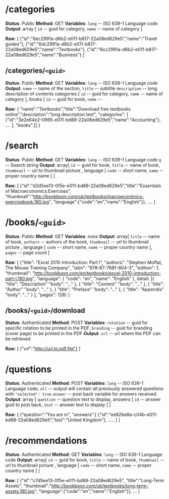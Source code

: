 # /categories
__Status__: Public
__Method__: GET
__Variables__:  `lang`  -- ISO 639-1 Language code
__Output__: array [ `id` -- guid for category, `name` -- name of category ]

__Raw__:
	[ 
		{"id":"6ec2991a-d6b2-e011-b817-22a08ed629e5","name":"Travel guides"},
		{"id":"6dc2991a-d6b2-e011-b817-22a08ed629e5","name":"Textbooks"},
		{"id":"6cc2991a-d6b2-e011-b817-22a08ed629e5","name":"Business"}
	]

## /categories/`<guid>`
__Status__: Public
__Method__: GET
__Variables__:  `lang`  -- ISO 639-1 Language code
__Output__: `name` -- name of the section,
`title` -- subtitle
`description` -- long description of contents
categories [ `id` -- guid for category, `name` -- name of category ],
books [ `id` -- guid for book,
`name` --

__Raw__:
	{
		"name":"Textbooks","title":"Download free textbooks online","description":"long description text",
		"categories":
		[
				{"id":"3e2e64e2-0965-e011-bd88-22a08ed629e5","name":"Accounting"}, ....
		],
		"books":[]
	}

# /search
__Status__: Public
__Method__: GET
__Variables__: `lang`  -- ISO 639-1 Language code
`q`  -- Search string 
__Output__:  array[ `id` -- guid for book, `title` -- name of book, `thumbnail` -- url to thumbnail picture , language [ `code` -- short name,  `name` -- proper country name ] ]

__Raw__:
	[ 
		{"id":"d2d5ee13-0f5e-e011-bd88-22a08ed629e5","title":"Essentials of Macroeconomics:Exercises",
		"thumbnail":"http://bookboon.com/uk/textbooks/macroeconimics-exercisebook.180.jpg",
		"language":{"code":"en","name":"English"}},
		....
	]

# /books/`<guid>`
__Status__: Public
__Method__: GET
__Variables__: *none*
__Output__:  array[ `title` -- name of book, `authors` -- authors of the book, `thumbnail` -- url to thumbnail picture , language [ `code` -- short name,  `name` -- proper country name ], `pages` -- page count ]

__Raw__:
	[ 
		{"title": "Excel 2010 Introduction: Part I",
		"authors": "Stephen Moffat, The Mouse Training Company",
		"isbn": "978-87-7681-804-3",
		"edition": 1,
		"thumbnail": "http://bookboon.com/en/textbooks/excel-2010-introduction-part-i.180.jpg",
		"language": {
			"code": "en",
			"name": "English"
		},
		detail: [{
			"title": "Description"
			"body": "..."
			}, {
			"title": "Content"
			"body": "..."
			}, {
			"title": "Author"
			"body": "..."
			}, {
			"title": "Preface"
			"body": "..."
			}, {
			"title": "Appendix"
			"body": "..."
			}
		],
		"pages": 128}
	]

## /books/`<guid>`/download
__Status__: Authenticated
__Method__: POST
__Variables__: `rotation` -- guid for specific rotation to be printed in the PDF,
`branding` -- guid for branding (cover page) to be printed in the PDF
__Output__: `url` -- url where the PDF can be retrieved

__Raw__:
	[ 
		{"url":"http://url.to.pdf.file"}
	]

# /questions
__Status__: Authenticated
__Method__: POST
__Variables__: `lang`  -- ISO 639-1 Language code,
`all` -- output will contain all previously answered questions with `"selected": true`
`answer` -- post back variable for answers received.
__Output__: array [ `question` -- question text to display, answers [ `id` -- answer guid to post back, `text` -- answer text to display ] ] 

__Raw__:
	[ 
		{"question":"You are in",
		"answers":[
			{"id":"ee82be8a-c04b-e011-bd88-22a08ed629e5","text":"United Kingdom"},
			.....
		]
	]



# /recommendations
__Status__: Authenticated
__Method__: GET
__Variables__: `lang`  -- ISO 639-1 Language code
__Output__:  array[ `id` -- guid for book, `title` -- name of book, `thumbnail` -- url to thumbnail picture , language [ `code` -- short name,  `name` -- proper country name ] ]

__Raw__:
	[ 
		{"id":"c7d5ee13-0f5e-e011-bd88-22a08ed629e5",
		"title":"Long-Term Assets",
		"thumbnail":"http://bookboon.com/uk/textbooks/long-term-assets.180.jpg",
		"language":{"code":"en","name":"English"}}, ...
	]

